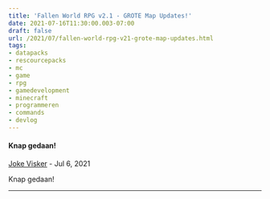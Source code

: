 ```yaml
---
title: 'Fallen World RPG v2.1 - GROTE Map Updates!'
date: 2021-07-16T11:30:00.003-07:00
draft: false
url: /2021/07/fallen-world-rpg-v21-grote-map-updates.html
tags: 
- datapacks
- rescourcepacks
- mc
- game
- rpg
- gamedevelopment
- minecraft
- programmeren
- commands
- devlog
---
```


#### Knap gedaan!
[Joke Visker](https://www.blogger.com/profile/06179183056635105746 "noreply@blogger.com") - <time datetime="2021-07-17T09:46:02.325-07:00">Jul 6, 2021</time>

Knap gedaan!
<hr />

